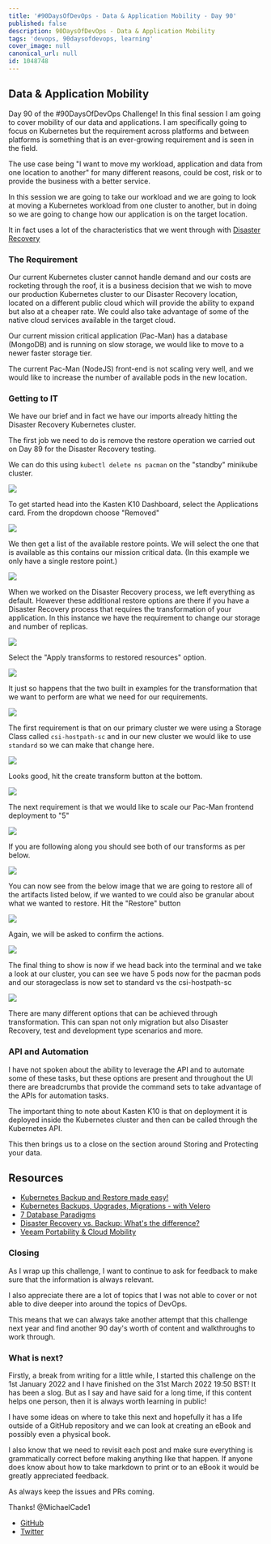 ```yaml
---
title: '#90DaysOfDevOps - Data & Application Mobility - Day 90'
published: false
description: 90DaysOfDevOps - Data & Application Mobility
tags: 'devops, 90daysofdevops, learning'
cover_image: null
canonical_url: null
id: 1048748
---
```

## Data & Application Mobility

Day 90 of the #90DaysOfDevOps Challenge! In this final session I am going to cover mobility of our data and applications. I am specifically going to focus on Kubernetes but the requirement across platforms and between platforms is something that is an ever-growing requirement and is seen in the field. 

The use case being "I want to move my workload, application and data from one location to another" for many different reasons, could be cost, risk or to provide the business with a better service. 

In this session we are going to take our workload and we are going to look at moving a Kubernetes workload from one cluster to another, but in doing so we are going to change how our application is on the target location. 

It in fact uses a lot of the characteristics that we went through with [Disaster Recovery](day89.md)

### **The Requirement**

Our current Kubernetes cluster cannot handle demand and our costs are rocketing through the roof, it is a business decision that we wish to move our production Kubernetes cluster to our Disaster Recovery location, located on a different public cloud which will provide the ability to expand but also at a cheaper rate. We could also take advantage of some of the native cloud services available in the target cloud. 

Our current mission critical application (Pac-Man) has a database (MongoDB) and is running on slow storage, we would like to move to a newer faster storage tier. 

The current Pac-Man (NodeJS) front-end is not scaling very well, and we would like to increase the number of available pods in the new location. 

### Getting to IT

We have our brief and in fact we have our imports already hitting the Disaster Recovery Kubernetes cluster. 

The first job we need to do is remove the restore operation we carried out on Day 89 for the Disaster Recovery testing. 

We can do this using `kubectl delete ns pacman` on the "standby" minikube cluster. 

![](../images/Day90_Data1.png?v1)

To get started head into the Kasten K10 Dashboard, select the Applications card. From the dropdown choose "Removed"

![](../images/Day90_Data2.png?v1)

We then get a list of the available restore points. We will select the one that is available as this contains our mission critical data. (In this example we only have a single restore point.)

![](../images/Day90_Data3.png?v1)

When we worked on the Disaster Recovery process, we left everything as default. However these additional restore options are there if you have a Disaster Recovery process that requires the transformation of your application. In this instance we have the requirement to change our storage and number of replicas. 

![](../images/Day90_Data4.png?v1)

Select the "Apply transforms to restored resources" option. 

![](../images/Day90_Data5.png?v1)

It just so happens that the two built in examples for the transformation that we want to perform are what we need for our requirements. 

![](../images/Day90_Data6.png?v1)

The first requirement is that on our primary cluster we were using a Storage Class called `csi-hostpath-sc` and in our new cluster we would like to use `standard` so we can make that change here. 

![](../images/Day90_Data7.png?v1)

Looks good, hit the create transform button at the bottom. 

![](../images/Day90_Data8.png?v1)

The next requirement is that we would like to scale our Pac-Man frontend deployment to "5"

![](../images/Day90_Data9.png?v1)

If you are following along you should see both of our transforms as per below. 

![](../images/Day90_Data10.png?v1)

You can now see from the below image that we are going to restore all of the artifacts listed below, if we wanted to we could also be granular about what we wanted to restore. Hit the "Restore" button

![](../images/Day90_Data11.png?v1)

Again, we will be asked to confirm the actions. 

![](../images/Day90_Data12.png?v1)

The final thing to show is now if we head back into the terminal and we take a look at our cluster, you can see we have 5 pods now for the pacman pods and our storageclass is now set to standard vs the csi-hostpath-sc 

![](../images/Day90_Data13.png?v1)

There are many different options that can be achieved through transformation. This can span not only migration but also Disaster Recovery, test and development type scenarios and more. 

### API and Automation 

I have not spoken about the ability to leverage the API and to automate some of these tasks, but these options are present and throughout the UI there are breadcrumbs that provide the command sets to take advantage of the APIs for automation tasks. 

The important thing to note about Kasten K10 is that on deployment it is deployed inside the Kubernetes cluster and then can be called through the Kubernetes API. 

This then brings us to a close on the section around Storing and Protecting your data. 

## Resources 

- [Kubernetes Backup and Restore made easy!](https://www.youtube.com/watch?v=01qcYSck1c4&t=217s)
- [Kubernetes Backups, Upgrades, Migrations - with Velero](https://www.youtube.com/watch?v=zybLTQER0yY)
- [7 Database Paradigms](https://www.youtube.com/watch?v=W2Z7fbCLSTw&t=520s)
- [Disaster Recovery vs. Backup: What's the difference?](https://www.youtube.com/watch?v=07EHsPuKXc0)
- [Veeam Portability & Cloud Mobility](https://www.youtube.com/watch?v=hDBlTdzE6Us&t=3s)

### **Closing**

As I wrap up this challenge, I want to continue to ask for feedback to make sure that the information is always relevant. 

I also appreciate there are a lot of topics that I was not able to cover or not able to dive deeper into around the topics of DevOps. 

This means that we can always take another attempt that this challenge next year and find another 90 day's worth of content and walkthroughs to work through. 

### What is next? 

Firstly, a break from writing for a little while, I started this challenge on the 1st January 2022 and I have finished on the 31st March 2022 19:50 BST! It has been a slog. But as I say and have said for a long time, if this content helps one person, then it is always worth learning in public! 

I have some ideas on where to take this next and hopefully it has a life outside of a GitHub repository and we can look at creating an eBook and possibly even a physical book. 

I also know that we need to revisit each post and make sure everything is grammatically correct before making anything like that happen. If anyone does know about how to take markdown to print or to an eBook it would be greatly appreciated feedback. 

As always keep the issues and PRs coming. 

Thanks! 
@MichaelCade1
- [GitHub](https://github.com/MichaelCade)
- [Twitter](https://twitter.com/MichaelCade1)
